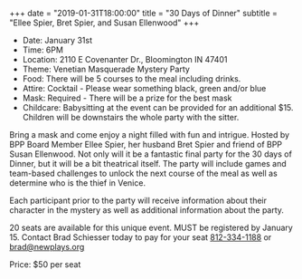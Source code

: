 +++
date = "2019-01-31T18:00:00"
title = "30 Days of Dinner"
subtitle = "Ellee Spier, Bret Spier, and Susan Ellenwood"
+++
* Date: January 31st
* Time: 6PM
* Location: 2110 E Covenanter Dr., Bloomington IN 47401
* Theme: Venetian Masquerade Mystery Party
* Food: There will be 5 courses to the meal including drinks.
* Attire: Cocktail - Please wear something black, green and/or blue
* Mask: Required - There will be a prize for the best mask
* Childcare: Babysitting at the event can be provided for an additional $15. Children will be downstairs the whole party with the sitter.

Bring a mask and come enjoy a night filled with fun and intrigue. Hosted by BPP Board Member Ellee Spier, her husband Bret Spier and friend of BPP Susan Ellenwood. Not only will it be a fantastic final party for the 30 days of Dinner, but it will be a bit theatrical itself. The party will include games and team-based challenges to unlock the next course of the meal as well as determine who is the thief in Venice.

Each participant prior to the party will receive information about their character in the mystery as well as additional information about the party.

20 seats are available for this unique event. MUST be registered by January 15. Contact Brad Schiesser today to pay for your seat  [812-334-1188](tel:+1-812-334-1188) or [brad@newplays.org](mailto:brad@newplays.org)

Price: $50 per seat
